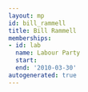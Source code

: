 ```yaml
---
layout: mp
id: bill_rammell
title: Bill Rammell
memberships:
- id: lab
  name: Labour Party
  start: 
  end: '2010-03-30'
autogenerated: true
---
```

